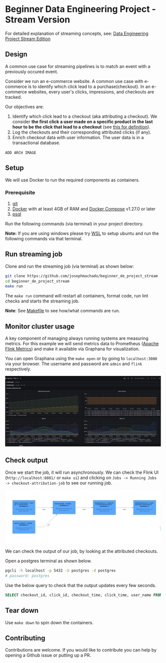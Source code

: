 # Beginner Data Engineering Project - Stream Version

For detailed explanation of streaming concepts, see: [Data Engineering Project Stream Edition](https://www.startdataengineering.com/post/data-engineering-project-for-beginners-stream-edition/)

## Design

A common use case for streaming pipelines is to match an event with a previously occured event.

Consider we run an e-commerce website. A common use case with e-commerce is to identify which click lead to a purchase(checkout). In an e-commerce websites, every user's clicks, impressions, and checkouts are tracked. 

Our objectives are:
 1. Identify which click lead to a checkout (aka attributing a checkout). We consider **the first click a user made on a specific product in the last hour to be the click that lead to a checkout** (see [this for definition](https://www.shopify.com/blog/marketing-attribution#3)).
 2. Log the checkouts and their corresponding attributed clicks (if any).
 3. Enrich checkout data with user information. The user data is in a transactional database.

`ADD ARCH IMAGE`


## Setup

We will use Docker to run the required components as containers.

### Prerequisite

1. [git](https://git-scm.com/book/en/v2/Getting-Started-Installing-Git)
2. [Docker](https://docs.docker.com/engine/install/) with at least 4GB of RAM and [Docker Compose](https://docs.docker.com/compose/install/) v1.27.0 or later
3. [psql](https://blog.timescale.com/tutorials/how-to-install-psql-on-mac-ubuntu-debian-windows/)

Run the following commands (via terminal) in your project directory. 

**Note:** If you are using windows please try [WSL](https://ubuntu.com/tutorials/install-ubuntu-on-wsl2-on-windows-10#1-overview) to setup ubuntu and run the following commands via that terminal.

## Run streaming job

Clone and run the streaming job (via terminal) as shown below:

```bash
git clone https://github.com/josephmachado/beginner_de_project_stream
cd beginner_de_project_stream
make run
```
The `make run` command will restart all containers, format code, run lint checks and starts the streaming job.

**Note**: See [Makefile](./Makefile) to see how/what commands are run.

## Monitor cluster usage

A key component of managing always running systems are measuring metrics. For this example we will send metrics data to Prometheus ([Apache Flink Metrics](https://nightlies.apache.org/flink/flink-docs-release-1.17/docs/ops/metrics/)) and make it available via Graphana for visualization.

You can open Graphana using the `make open` or by going to `localhost:3000` via your browser. The username and password are `admin` and `flink` respectively.

![Data metrics viz](assets/images/graphana.png)

## Check output

Once we start the job, it will run asynchronously. We can check the Flink UI (`http://localhost:8081/` or `make ui`) and clicking on `Jobs -> Running Jobs -> checkout-attribution-job` to see our running job.

![Flink UI](assets/images/flink.png)

We can check the output of our job, by looking at the attributed checkouts. 

Open a postgres terminal as shown below.

```bash
pgcli -h localhost -p 5432 -U postgres -d postgres 
# password: postgres
```

Use the below query to check that the output updates every few seconds.

```sql
SELECT checkout_id, click_id, checkout_time, click_time, user_name FROM commerce.attributed_checkouts order by checkout_time desc limit 5;
```

## Tear down 

Use `make down` to spin down the containers.

## Contributing

Contributions are welcome. If you would like to contribute you can help by opening a Github issue or putting up a PR.